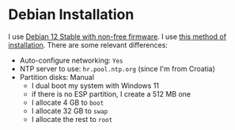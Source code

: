 # Debian Installation

I use [Debian 12 Stable with non-free firmware](https://cdimage.debian.org/debian-cd/current/amd64/iso-dvd/debian-12.4.0-amd64-DVD-1.iso). I use [this method of installation](https://dev.to/brandonwallace/how-to-install-debian-11-bullseye-expert-mode-minimal-install-10pd). There are some relevant differences:

- Auto-configure networking: `Yes`
- NTP server to use: `hr.pool.ntp.org` (since I'm from Croatia)
- Partition disks: Manual
  - I dual boot my system with Windows 11
  - if there is no ESP partition, I create a 512 MB one
  - I allocate 4 GB to `boot`
  - I allocate 32 GB to `swap`
  - I allocate the rest to `root`
